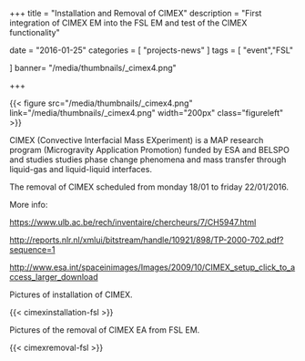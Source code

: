 +++
title = "Installation and Removal of CIMEX"
description = "First integration of CIMEX EM into the FSL EM and test of the CIMEX functionality"

date = "2016-01-25"
categories = [
   "projects-news"
]
tags = [
"event","FSL"
  
]
banner= "/media/thumbnails/_cimex4.png"


+++


{{< figure src="/media/thumbnails/_cimex4.png"  link="/media/thumbnails/_cimex4.png"  width="200px" class="figureleft" >}}

CIMEX (Convective Interfacial Mass EXperiment) is a MAP research program (Microgravity Application Promotion) funded by ESA and BELSPO and studies studies phase change phenomena and mass transfer through liquid-gas and liquid-liquid interfaces.

The removal of CIMEX scheduled from monday 18/01 to friday 22/01/2016.

More info:

https://www.ulb.ac.be/rech/inventaire/chercheurs/7/CH5947.html

http://reports.nlr.nl/xmlui/bitstream/handle/10921/898/TP-2000-702.pdf?sequence=1

http://www.esa.int/spaceinimages/Images/2009/10/CIMEX_setup_click_to_access_larger_download

Pictures of installation of CIMEX. 

{{< cimexinstallation-fsl >}}

Pictures of the removal of CIMEX EA from FSL EM. 

{{< cimexremoval-fsl >}}
